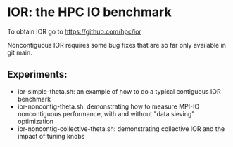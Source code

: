# IOR: the HPC IO benchmark

To obtain IOR go to https://github.com/hpc/ior

Noncontiguous IOR requires some bug fixes that are so far only available in git main.

## Experiments:

* ior-simple-theta.sh:  an example of how to do a typical contiguous IOR benchmark
* ior-noncontig-theta.sh: demonstrating how to measure MPI-IO noncontiguous performance, with and without "data sieving" optimization
* ior-noncontig-collective-theta.sh: demonstrating collective IOR and the impact of tuning knobs
